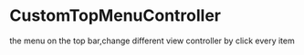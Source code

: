 CustomTopMenuController
=======================

the menu on the top bar,change different view controller by click every item
